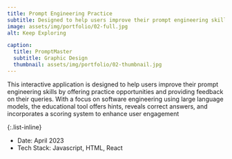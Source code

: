 ```yaml
---
title: Prompt Engineering Practice
subtitle: Designed to help users improve their prompt engineering skills by offering practice opportunities and providing feedback on their queries. With a focus on software engineering using large language models, the educational tool offers hints, reveals correct answers, and incorporates a scoring system to enhance user engagement
image: assets/img/portfolio/02-full.jpg
alt: Keep Exploring

caption:
  title: PromptMaster
  subtitle: Graphic Design
  thumbnail: assets/img/portfolio/02-thumbnail.jpg
---
```

This interactive application is designed to help users improve their prompt engineering skills by offering practice opportunities and providing feedback on their queries. With a focus on software engineering using large language models, the educational tool offers hints, reveals correct answers, and incorporates a scoring system to enhance user engagement

{:.list-inline}
- Date: April 2023
- Tech Stack: Javascript, HTML, React


